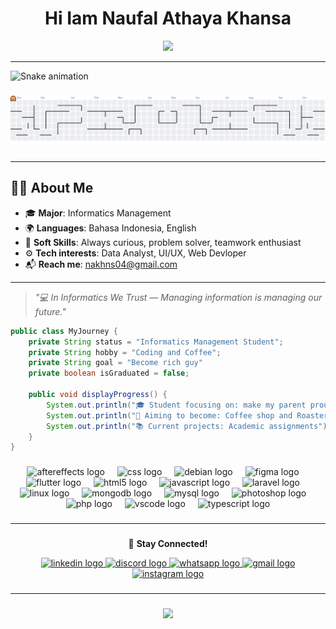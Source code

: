 <h1 align="center">Hi Iam Naufal Athaya Khansa</h1>
<p align="center"> <img src="https://komarev.com/ghpvc/?username=Nopwall09&label=Profile+Views&color=brightgreen&style=flat-square" /> </p>

---
<img src="https://raw.githubusercontent.com/Nopwall09/Nopwall09/output/snake.svg" alt="Snake animation" />

###
<picture>
  <source media="(prefers-color-scheme: dark)" srcset="https://raw.githubusercontent.com/Nopwall09/Nopwall09/output/pacman-contribution-graph-dark.svg">
  <source media="(prefers-color-scheme: light)" srcset="https://raw.githubusercontent.com/Nopwall09/Nopwall09/output/pacman-contribution-graph.svg">
  <img alt="pacman contribution graph" src="https://raw.githubusercontent.com/Nopwall09/Nopwall09/output/pacman-contribution-graph.svg">
</picture>

###
---
## 🧑‍💻 About Me
- 🎓 **Major**: Informatics Management  
- 🌍 **Languages**: Bahasa Indonesia, English
- 🌱 **Soft Skills**: Always curious, problem solver, teamwork enthusiast
- ⚙️ **Tech interests**: Data Analyst, UI/UX, Web Devloper 
- 📬 **Reach me**: [nakhns04@gmail.com](mailto:nakhns04@gmail.com)
---
>_"💻 In Informatics We Trust — Managing information is managing our future."_
```java
public class MyJourney {
    private String status = "Informatics Management Student";
    private String hobby = "Coding and Coffee";
    private String goal = "Become rich guy"
    private boolean isGraduated = false;

    public void displayProgress() {
        System.out.println("🎓 Student focusing on: make my parent proud first");
        System.out.println("🎯 Aiming to become: Coffee shop and Roastery owner");
        System.out.println("📚 Current projects: Academic assignments");
    }
}
```

###

<div align="center">
  <img src="https://cdn.jsdelivr.net/gh/devicons/devicon/icons/aftereffects/aftereffects-original.svg" height="40" alt="aftereffects logo"  />
  <img width="12" />
  <img src="https://cdn.jsdelivr.net/gh/devicons/devicon/icons/css3/css3-original.svg" height="40" alt="css logo"  />
  <img width="12" />
  <img src="https://cdn.jsdelivr.net/gh/devicons/devicon/icons/debian/debian-original.svg" height="40" alt="debian logo"  />
  <img width="12" />
  <img src="https://cdn.jsdelivr.net/gh/devicons/devicon/icons/figma/figma-original.svg" height="40" alt="figma logo"  />
  <img width="12" />
  <img src="https://cdn.jsdelivr.net/gh/devicons/devicon/icons/flutter/flutter-original.svg" height="40" alt="flutter logo"  />
  <img width="12" />
  <img src="https://cdn.jsdelivr.net/gh/devicons/devicon/icons/html5/html5-original.svg" height="40" alt="html5 logo"  />
  <img width="12" />
  <img src="https://cdn.jsdelivr.net/gh/devicons/devicon/icons/javascript/javascript-original.svg" height="40" alt="javascript logo"  />
  <img width="12" />
  <img src="https://cdn.jsdelivr.net/gh/devicons/devicon/icons/laravel/laravel-original.svg" height="40" alt="laravel logo"  />
  <img width="12" />
  <img src="https://cdn.jsdelivr.net/gh/devicons/devicon/icons/linux/linux-original.svg" height="40" alt="linux logo"  />
  <img width="12" />
  <img src="https://cdn.jsdelivr.net/gh/devicons/devicon/icons/mongodb/mongodb-original.svg" height="40" alt="mongodb logo"  />
  <img width="12" />
  <img src="https://cdn.jsdelivr.net/gh/devicons/devicon/icons/mysql/mysql-original.svg" height="40" alt="mysql logo"  />
  <img width="12" />
  <img src="https://cdn.jsdelivr.net/gh/devicons/devicon/icons/photoshop/photoshop-plain.svg" height="40" alt="photoshop logo"  />
  <img width="12" />
  <img src="https://cdn.jsdelivr.net/gh/devicons/devicon/icons/php/php-original.svg" height="40" alt="php logo"  />
  <img width="12" />
  <img src="https://cdn.jsdelivr.net/gh/devicons/devicon/icons/vscode/vscode-original.svg" height="40" alt="vscode logo"  />
  <img width="12" />
  <img src="https://cdn.jsdelivr.net/gh/devicons/devicon/icons/typescript/typescript-original.svg" height="40" alt="typescript logo"  />
</div>

###
---
###
<p align="center">
  🔗 <b>Stay Connected!</b>
</p>
<div align="center">
  <a href="https://www.linkedin.com/uas/login?session_redirect=https%3A%2F%2Fwww.linkedin.com%2Fmypreferences%2Fm%2F" target="_blank">
    <img src="https://img.shields.io/static/v1?message=LinkedIn&logo=linkedin&label=&color=0077B5&logoColor=white&labelColor=&style=for-the-badge" height="25" alt="linkedin logo"  />
  </a>
  <a href="https://discord.com/users/_khns" target="_blank">
    <img src="https://img.shields.io/static/v1?message=Discord&logo=discord&label=&color=7289DA&logoColor=white&labelColor=&style=for-the-badge" height="25" alt="discord logo"  />
  </a>
  <a href="https://wa.me/621239075637" target="_blank">
    <img src="https://img.shields.io/static/v1?message=Whatsapp&logo=whatsapp&label=&color=25D366&logoColor=white&labelColor=&style=for-the-badge" height="25" alt="whatsapp logo"  />
  </a>
  <a href="nakhns04@gmail.com" target="_blank">
    <img src="https://img.shields.io/static/v1?message=Gmail&logo=gmail&label=&color=D14836&logoColor=white&labelColor=&style=for-the-badge" height="25" alt="gmail logo"  />
  </a>
  <a href="https://www.instagram.com/naufal_khn/" target="_blank">
    <img src="https://img.shields.io/static/v1?message=Instagram&logo=instagram&label=&color=E4405F&logoColor=white&labelColor=&style=for-the-badge" height="25" alt="instagram logo"  />
  </a>
</div>

###
---



###
<p align="center"><img height="170em" src="https://github-readme-stats.vercel.app/api/top-langs/?username=Nopwall09&layout=compact&theme=tokyonight" /> </p>

